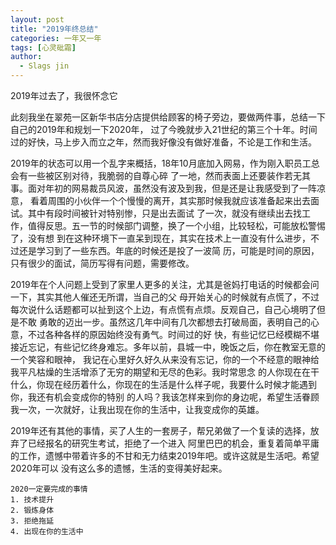 ```yaml
---
layout: post
title: "2019年终总结"
categories: 一年又一年
tags: [心灵砒霜]
author:
  - Slags jin
---
```


2019年过去了，我很怀念它

此刻我坐在翠苑一区新华书店分店提供给顾客的椅子旁边，要做两件事，总结一下自己的2019年和规划一下2020年，
过了今晚就步入21世纪的第三个十年。时间过的好快，马上步入而立之年，然而我好像没有做好准备，不论是工作和生活。

2019年的状态可以用一个乱字来概括，18年10月底加入网易，作为刚入职员工总会有一些被区别对待，我脆弱的自尊心碎
了一地，然而表面上还要装作若无其事。面对年初的网易裁员风波，虽然没有波及到我，但是还是让我感受到了一阵凉意，
看着周围的小伙伴一个个慢慢的离开，其实那时候我就应该准备起来出去面试。其中有段时间被针对特别惨，只是出去面试
了一次，就没有继续出去找工作，值得反思。五一节的时候部门调整，换了一个小组，比较轻松，可能放松警惕了，没有想
到在这种环境下一直呆到现在，其实在技术上一直没有什么进步，不过还是学习到了一些东西。年底的时候还是投了一波简
历，可能是时间的原因，只有很少的面试，简历写得有问题，需要修改。

2019年在个人问题上受到了家里人更多的关注，尤其是爸妈打电话的时候都会问一下，其实其他人催还无所谓，当自己的父
母开始关心的时候就有点慌了，不过每次说什么话题都可以扯到这个上边，有点慌有点烦。反观自己，自己心境明了但是不敢
勇敢的迈出一步。虽然这几年中间有几次都想去打破局面，表明自己的心意，不过各种各样的原因始终没有勇气。时间过的好
快，有些记忆已经模糊不堪接近忘记，有些记忆终身难忘。多年以前，县城一中，晚饭之后，你在教室无意的一个笑容和眼神，
我记在心里好久好久从来没有忘记，你的一个不经意的眼神给我平凡枯燥的生活增添了无穷的期望和无尽的色彩。我时常思念
的人你现在在干什么，你现在经历着什么，你现在的生活是什么样子呢，我要什么时候才能遇到你，我还有机会变成你的特别
的人吗？我该怎样来到你的身边呢，希望生活眷顾我一次，一次就好，让我出现在你的生活中，让我变成你的英雄。
    
2019年还有其他的事情，买了人生的一套房子，帮兄弟做了一个复读的选择，放弃了已经报名的研究生考试，拒绝了一个进入
阿里巴巴的机会，重复着简单平庸的工作，遗憾中带着许多的不甘和无力结束2019年吧。或许这就是生活吧。希望2020年可以
没有这么多的遗憾，生活的变得美好起来。
   
    2020一定要完成的事情
    1. 技术提升
    2. 锻炼身体
    3. 拒绝拖延
    4. 出现在你的生活中
    
   